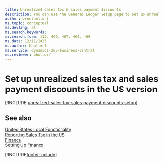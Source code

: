 ```yaml
---
title: Unrealized sales tax & sales payment discounts
description: You can use the General Ledger Setup page to set up unrealized sales tax in the US version. 
author: brentholtorf
ms.topic: conceptual
ms.devlang: al
ms.search.keywords:
ms.search.form: 315, 466, 467, 468, 469
ms.date: 12/11/2023
ms.author: bholtorf
ms.service: dynamics-365-business-central
ms.reviewer: bholtorf
---
```

# Set up unrealized sales tax and sales payment discounts in the US version

[!INCLUDE [unrealized-sales-tax-sales-payment-discounts-setup](../includes/CAMXUS/unrealized-sales-tax-sales-payment-discounts-setup.md)]

## See also

[United States Local Functionality](united-states-local-functionality.md)  
[Reporting Sales Tax in the US](us-sales-tax.md)  
[Finance](../../finance.md)  
[Setting Up Finance](../../finance-setup-finance.md)  


[!INCLUDE[footer-include](../../includes/footer-banner.md)]